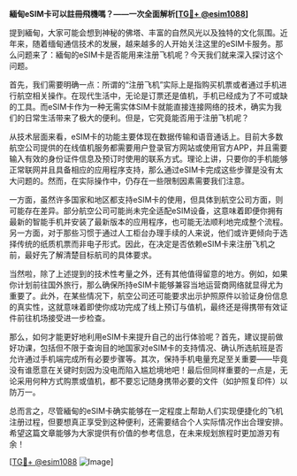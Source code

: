 **緬甸eSIM卡可以註冊飛機嗎？——一次全面解析[[TG💪+ @esim1088](https://t.me/s/esim1088)]**

提到緬甸，大家可能会想到神秘的佛塔、丰富的自然风光以及独特的文化氛围。近年来，随着缅甸通信技术的发展，越来越多的人开始关注这里的eSIM卡服务。那么问题来了：緬甸的eSIM卡是否能用来注册飞机呢？今天我们就来深入探讨这个问题。

首先，我们需要明确一点：所谓的“注册飞机”实际上是指购买机票或者通过手机进行航空相关操作。在现代生活中，无论是订票还是值机，手机已经成为了不可或缺的工具。而eSIM卡作为一种无需实体SIM卡就能直接连接网络的技术，确实为我们的日常生活带来了极大的便利。但是，它究竟能否用于注册飞机呢？

从技术层面来看，eSIM卡的功能主要体现在数据传输和语音通话上。目前大多数航空公司提供的在线值机服务都需要用户登录官方网站或使用官方APP，并且需要输入有效的身份证件信息及预订时使用的联系方式。理论上讲，只要你的手机能够正常联网并且具备相应的应用程序支持，那么通过eSIM卡完成这些步骤是没有太大问题的。然而，在实际操作中，仍存在一些限制因素需要我们注意。

一方面，虽然许多国家和地区都支持eSIM卡的使用，但具体到航空公司方面，则可能存在差异。部分航空公司可能尚未完全适配eSIM设备，这意味着即便你拥有最新的智能手机并安装了最新版本的应用程序，也可能无法顺利地完成整个流程。另一方面，对于那些习惯于通过人工柜台办理手续的人来说，他们或许更倾向于选择传统的纸质机票而非电子形式。因此，在决定是否依赖eSIM卡来注册飞机之前，最好先了解清楚目标航司的具体要求。

当然啦，除了上述提到的技术性考量之外，还有其他值得留意的地方。例如，如果你计划前往国外旅行，那么确保所持eSIM卡能够兼容当地运营商网络就显得尤为重要了。此外，在某些情况下，航空公司还可能要求出示护照原件以验证身份信息的真实性，这就意味着即使你成功完成了线上预订与值机，最终还是得携带有效证件前往机场接受进一步检查。

那么，如何才能更好地利用eSIM卡来提升自己的出行体验呢？首先，建议提前做好功课，包括但不限于查询目的地国家对eSIM卡的支持情况、确认所选航班是否允许通过手机端完成所有必要步骤等。其次，保持手机电量充足至关重要——毕竟没有谁愿意在关键时刻因为没电而陷入尴尬境地吧！最后但同样重要的一点是，无论采用何种方式购票或值机，都不要忘记随身携带必要的文件（如护照复印件）以防万一。

总而言之，尽管緬甸的eSIM卡确实能够在一定程度上帮助人们实现便捷化的飞机注册过程，但要想真正享受到这种便利，还需要结合个人实际情况作出合理安排。希望这篇文章能够为大家提供有价值的参考信息，在未来规划旅程时更加游刃有余！

[[TG💪+ @esim1088](https://t.me/s/esim1088) ![Image](https://i.postimg.cc/4NQfJmqS/Snipaste-2025-05-13-00-14-12.png)]